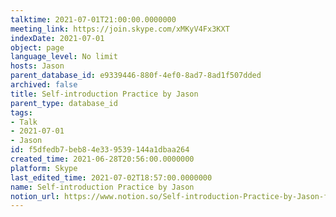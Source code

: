 ```yaml
---
talktime: 2021-07-01T21:00:00.0000000
meeting_link: https://join.skype.com/xMKyV4Fx3KXT
indexDate: 2021-07-01
object: page
language_level: No limit
hosts: Jason
parent_database_id: e9339446-880f-4ef0-8ad7-8ad1f507dded
archived: false
title: Self-introduction Practice by Jason
parent_type: database_id
tags:
- Talk
- 2021-07-01
- Jason
id: f5dfedb7-beb8-4e33-9539-144a1dbaa264
created_time: 2021-06-28T20:56:00.0000000
platform: Skype
last_edited_time: 2021-07-02T18:57:00.0000000
name: Self-introduction Practice by Jason
notion_url: https://www.notion.so/Self-introduction-Practice-by-Jason-f5dfedb7beb84e339539144a1dbaa264
---
```







